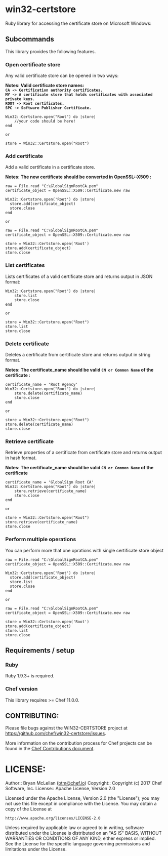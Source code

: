 # win32-certstore
Ruby library for accessing the certificate store on Microsoft Windows:

## Subcommands

This library provides the following features.

### Open certificate store

Any valid certificate store can be opened in two ways:

**Notes: Valid certificate store names:  
  `CA -> Certification authority certificates.`  
  `MY -> A certificate store that holds certificates with associated private keys.`  
  `ROOT -> Root certificates.`  
  `SPC -> Software Publisher Certificate.`**

```
Win32::Certstore.open("Root") do |store|
    //your code should be here!
end
```
	or 
```
store = Win32::Certstore.open("Root")
```

### Add certificate

Add a valid certificate in a certificate store. 

**Notes: The new certificate should be converted in OpenSSL::X509 :**

```
raw = File.read "C:\GlobalSignRootCA.pem"
certificate_object = OpenSSL::X509::Certificate.new raw

Win32::Certstore.open('Root') do |store|
  store.add(certificate_object)
  store.close
end
```
    or
```
raw = File.read "C:\GlobalSignRootCA.pem" 
certificate_object = OpenSSL::X509::Certificate.new raw

store = Win32::Certstore.open('Root')
store.add(certificate_object)
store.close
```

### List certificates

Lists certificates of a valid certificate store and returns output in JSON format:

```
Win32::Certstore.open("Root") do |store|
    store.list
    store.close
end
```
    or
```
store = Win32::Certstore.open("Root")
store.list
store.close
```

### Delete certificate

Deletes a certificate from certificate store and returns output in string format.

**Notes: The certificate_name should be valid `CN or Common Name` of the certificate :**

```
certificate_name = 'Root Agency'
Win32::Certstore.open("Root") do |store|
    store.delete(certificate_name)
    store.close
end
```
    or
```
store = Win32::Certstore.open("Root")
store.delete(certificate_name)
store.close
```

### Retrieve certificate

Retrieve properties of a certificate from certificate store and returns output in hash format.

**Notes: The certificate_name should be valid `CN or Common Name` of the certificate**

```
certificate_name = 'GlobalSign Root CA'
Win32::Certstore.open("Root") do |store|
    store.retrieve(certificate_name)
    store.close
end
```
    or
```
store = Win32::Certstore.open("Root")
store.retrieve(certificate_name)
store.close
```

### Perform multiple operations

You can perform more that one oprations with single certificate store object

```
raw = File.read "C:\GlobalSignRootCA.pem"
certificate_object = OpenSSL::X509::Certificate.new raw

Win32::Certstore.open('Root') do |store|
  store.add(certificate_object)
  store.list
  store.close
end
```
    or
```
raw = File.read "C:\GlobalSignRootCA.pem" 
certificate_object = OpenSSL::X509::Certificate.new raw

store = Win32::Certstore.open('Root')
store.add(certificate_object)
store.list
store.close
```

## Requirements / setup

### Ruby

Ruby 1.9.3+ is required.

### Chef version

This library requires >= Chef 11.0.0.

## CONTRIBUTING:

Please file bugs against the WIN32-CERTSTORE project at https://github.com/chef/win32-certstore/issues.

More information on the contribution process for Chef projects can be found in the [Chef Contributions document](http://docs.chef.io/community_contributions.html).

# LICENSE:

Author:: Bryan McLellan (<btm@chef.io>)
Copyright:: Copyright (c) 2017 Chef Software, Inc.
License:: Apache License, Version 2.0

Licensed under the Apache License, Version 2.0 (the "License");
you may not use this file except in compliance with the License.
You may obtain a copy of the License at

    http://www.apache.org/licenses/LICENSE-2.0

Unless required by applicable law or agreed to in writing, software
distributed under the License is distributed on an "AS IS" BASIS,
WITHOUT WARRANTIES OR CONDITIONS OF ANY KIND, either express or implied.
See the License for the specific language governing permissions and
limitations under the License.
